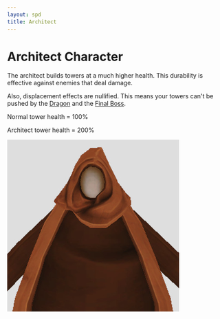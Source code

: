```yaml
---
layout: spd
title: Architect
---
```


# Architect Character

The architect builds towers at a much higher health. This durability is effective against enemies that deal damage.

Also, displacement effects are nullified. This means your towers can't be pushed by the [Dragon](/spd/boss/dragon) and the [Final Boss](/spd/boss/final).

Normal tower health = 100%

Architect tower health = 200%

<img src="/assets/images/spd/character-architect.jpg" width="400" height="400">
